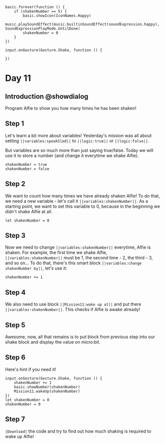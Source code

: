 ```customts-ignore
basic.forever(function () {
    if (shakenNumber == 5) {
        basic.showIcon(IconNames.Happy)
        music.playSoundEffect(music.builtinSoundEffect(soundExpression.happy), SoundExpressionPlayMode.UntilDone)
        shakenNumber = 0
    }
})
```

```template
input.onGesture(Gesture.Shake, function () {
	
})
```

# Day 11

## Introduction @showdialog

Program Alfie to show you how many times he has been shaken!

## Step 1

Let's learn a bit more about variables! Yesterday's mission was all about setting ``||variables:speakSled||`` to ``||logic:true||`` or ``||logic:false||``.

But variables are so much more than just saying true/false. Today we will use it to store a number (and change it everytime we shake Alfie).

```ghost
shakenNumber = true
shakenNumber = false
```

## Step 2

We want to count how many times we have already shaken Alfie! To do that, we need a new variable - let's call it ``||variables:shakenNumber||``.
As a starting point, we want to set this variable to 0, because in the beginning we didn't shake Alfie at all.

```blocks
let shakenNumber = 0
```

## Step 3

Now we need to change ``||variables:shakenNumber||`` everytime, Alfie is shaken.
For example, the first time we shake Alfie, ``||variables:shakenNumber||`` must be 1, the second time - 2, the third - 3, and so on...
To do that, there's this smart block ``||variables:change shakenNumber by||``, let's use it:

```block
shakenNumber += 1
```

## Step 4

We also need to use block ``||Mission11:wake up at||`` and put there ``||variables:shakenNumber||``. This checks if Alfie is awake already!

## Step 5

Awesome, now, all that remains is to put block from previous step into our shake block and display the value on micro:bit.

## Step 6

Here's hint if you need it!

```blocks
input.onGesture(Gesture.Shake, function () {
    shakenNumber += 1
    basic.showNumber(shakenNumber)
    Mission11.wakeUp(shakenNumber)
})
let shakenNumber = 0
shakenNumber = 0
```

## Step 7

``|Download|`` the code and try to find out how much shaking is required to wake up Alfie!